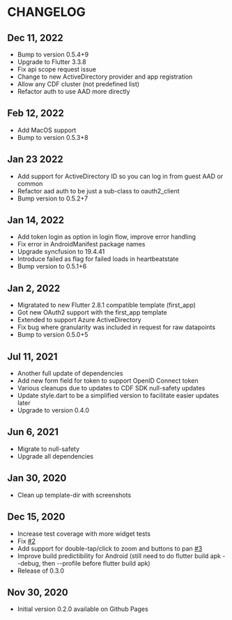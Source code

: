 # CHANGELOG

## Dec 11, 2022

* Bump to version 0.5.4+9
* Upgrade to Flutter 3.3.8
* Fix api scope request issue
* Change to new ActiveDirectory provider and app registration
* Allow any CDF cluster (not predefined list)
* Refactor auth to use AAD more directly

## Feb 12, 2022

* Add MacOS support
* Bump to version 0.5.3+8

## Jan 23 2022

* Add support for ActiveDirectory ID so you can log in from guest AAD or common
* Refactor aad auth to be just a sub-class to oauth2_client
* Bump version to 0.5.2+7

## Jan 14, 2022

* Add token login as option in login flow, improve error handling
* Fix error in AndroidManifest package names
* Upgrade syncfusion to 19.4.41
* Introduce failed as flag for failed loads in heartbeatstate
* Bump version to 0.5.1+6

## Jan 2, 2022

* Migratated to new Flutter 2.8.1 compatible template (first_app)
* Got new OAuth2 support with the first_app template
* Extended to support Azure ActiveDirectory
* Fix bug where granularity was included in request for raw datapoints
* Bump to version 0.5.0+5

## Jul 11, 2021

* Another full update of dependencies
* Add new form field for token to support OpenID Connect token
* Various cleanups due to updates to CDF SDK null-safety updates
* Update style.dart to be a simplified version to facilitate easier updates later
* Upgrade to version 0.4.0

## Jun 6, 2021

* Migrate to null-safety
* Upgrade all dependencies

## Jan 30, 2020

* Clean up template-dir with screenshots

## Dec 15, 2020

* Increase test coverage with more widget tests
* Fix [#2](https://github.com/gregertw/cognite_flutter_demo/issues/2)
* Add support for double-tap/click to zoom and buttons to pan [#3](https://github.com/gregertw/cognite_flutter_demo/issues/3)
* Improve build predictibility for Android (still need to do flutter build apk --debug, then --profile before flutter build apk)
* Release of 0.3.0

## Nov 30, 2020

* Initial version 0.2.0 available on Github Pages
